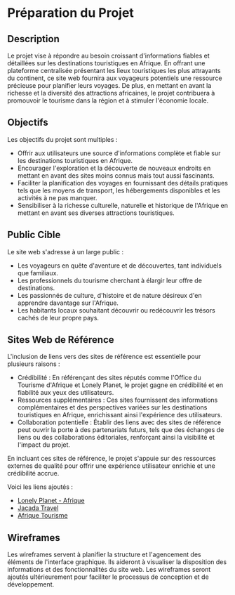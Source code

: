 # Préparation du Projet

## Description

Le projet vise à répondre au besoin croissant d'informations fiables et détaillées sur les destinations touristiques en Afrique. En offrant une plateforme centralisée présentant les lieux touristiques les plus attrayants du continent, ce site web fournira aux voyageurs potentiels une ressource précieuse pour planifier leurs voyages. De plus, en mettant en avant la richesse et la diversité des attractions africaines, le projet contribuera à promouvoir le tourisme dans la région et à stimuler l'économie locale.

## Objectifs

Les objectifs du projet sont multiples :
- Offrir aux utilisateurs une source d'informations complète et fiable sur les destinations touristiques en Afrique.
- Encourager l'exploration et la découverte de nouveaux endroits en mettant en avant des sites moins connus mais tout aussi fascinants.
- Faciliter la planification des voyages en fournissant des détails pratiques tels que les moyens de transport, les hébergements disponibles et les activités à ne pas manquer.
- Sensibiliser à la richesse culturelle, naturelle et historique de l'Afrique en mettant en avant ses diverses attractions touristiques.

## Public Cible

Le site web s'adresse à un large public :
- Les voyageurs en quête d'aventure et de découvertes, tant individuels que familiaux.
- Les professionnels du tourisme cherchant à élargir leur offre de destinations.
- Les passionnés de culture, d'histoire et de nature désireux d'en apprendre davantage sur l'Afrique.
- Les habitants locaux souhaitant découvrir ou redécouvrir les trésors cachés de leur propre pays.

## Sites Web de Référence

L'inclusion de liens vers des sites de référence est essentielle pour plusieurs raisons :
- Crédibilité : En référençant des sites réputés comme l'Office du Tourisme d'Afrique et Lonely Planet, le projet gagne en crédibilité et en fiabilité aux yeux des utilisateurs.
- Ressources supplémentaires : Ces sites fournissent des informations complémentaires et des perspectives variées sur les destinations touristiques en Afrique, enrichissant ainsi l'expérience des utilisateurs.
- Collaboration potentielle : Établir des liens avec des sites de référence peut ouvrir la porte à des partenariats futurs, tels que des échanges de liens ou des collaborations éditoriales, renforçant ainsi la visibilité et l'impact du projet.

En incluant ces sites de référence, le projet s'appuie sur des ressources externes de qualité pour offrir une expérience utilisateur enrichie et une crédibilité accrue.


Voici les liens ajoutés :

- [Lonely Planet - Afrique](https://www.lonelyplanet.com/africa)
- [Jacada Travel](https://www.jacadatravel.com/)
- [Afrique Tourisme](https://www.afrique-tourisme.com/)


## Wireframes

Les wireframes servent à planifier la structure et l'agencement des éléments de l'interface graphique. Ils aideront à visualiser la disposition des informations et des fonctionnalités du site web. Les wireframes seront ajoutés ultérieurement pour faciliter le processus de conception et de développement.
